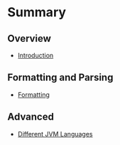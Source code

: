 # Summary

## Overview

* [Introduction](README.md)

## Formatting and Parsing

* [Formatting](formatting.md)

## Advanced

* [Different JVM Languages](advanced.md)


